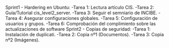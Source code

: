 Sprint1 - Hardering en Ubuntu:
   -Tarea 1: Lectura artículo CIS.
   -Tarea 2: Guía/Tutorial cis_level2_server.
   -Tarea 3: Seguir el semniario de INCIBE.
   -Tarea 4: Asegurar configuraciones globales.
   -Tarea 5: Configuración de usuarios y grupos.
   -Tarea 6: Comprobación del complimiento sobre las actualizaciones de software
Sprint2 - Copias de seguridad:
  -Tarea 1: Instalación de duplicati.
  -Tarea 2: Copia nº1 (Documentos).
  -Tarea 3: Copia nº2 (Imágenes).
